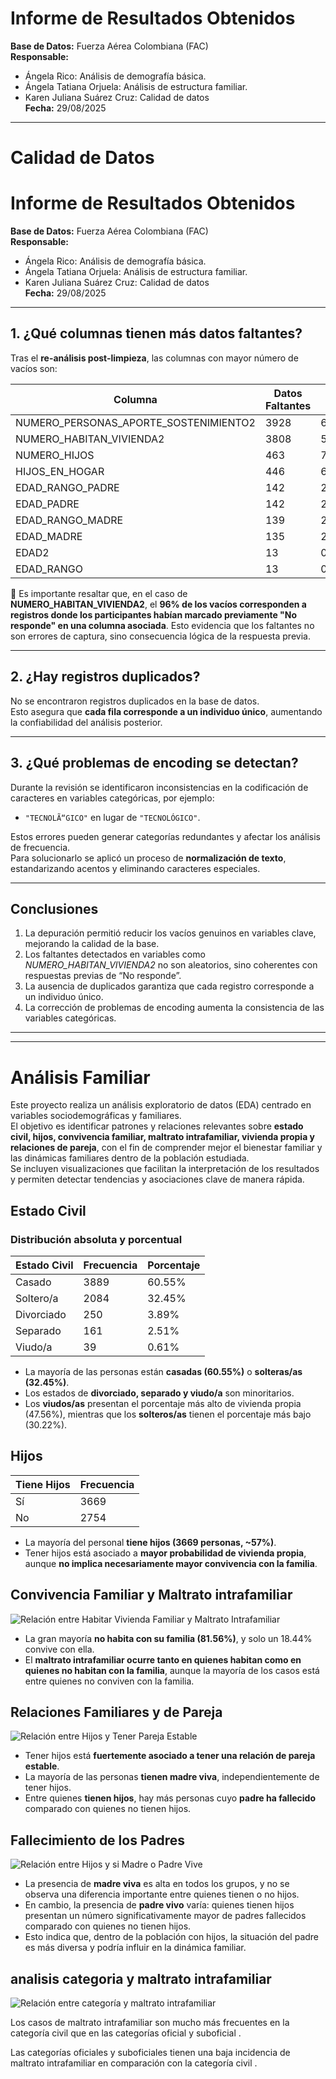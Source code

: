 # Informe de Resultados Obtenidos  

**Base de Datos:** Fuerza Aérea Colombiana (FAC)  
**Responsable:**  
- Ángela Rico: Análisis de demografía básica.  
- Ángela Tatiana Orjuela: Análisis de estructura familiar.  
- Karen Juliana Suárez Cruz: Calidad de datos  
**Fecha:** 29/08/2025  

---

# Calidad de Datos

# Informe de Resultados Obtenidos  

**Base de Datos:** Fuerza Aérea Colombiana (FAC)  
**Responsable:**  
- Ángela Rico: Análisis de demografía básica.  
- Ángela Tatiana Orjuela: Análisis de estructura familiar.  
- Karen Juliana Suárez Cruz: Calidad de datos  
**Fecha:** 29/08/2025  

---

## 1. ¿Qué columnas tienen más datos faltantes?  

Tras el **re-análisis post-limpieza**, las columnas con mayor número de vacíos son:  

| Columna                                | Datos Faltantes | % |
|----------------------------------------|-----------------|----|
| NUMERO_PERSONAS_APORTE_SOSTENIMIENTO2  | 3928            | 61.16% |
| NUMERO_HABITAN_VIVIENDA2               | 3808            | 59.29% |
| NUMERO_HIJOS                           | 463             | 7.21% |
| HIJOS_EN_HOGAR                         | 446             | 6.94% |
| EDAD_RANGO_PADRE                       | 142             | 2.21% |
| EDAD_PADRE                             | 142             | 2.21% |
| EDAD_RANGO_MADRE                       | 139             | 2.16% |
| EDAD_MADRE                             | 135             | 2.10% |
| EDAD2                                  | 13              | 0.20% |
| EDAD_RANGO                             | 13              | 0.20% |

📌 Es importante resaltar que, en el caso de **NUMERO_HABITAN_VIVIENDA2**, el **96% de los vacíos corresponden a registros donde los participantes habían marcado previamente "No responde" en una columna asociada**. Esto evidencia que los faltantes no son errores de captura, sino consecuencia lógica de la respuesta previa.  

---

## 2. ¿Hay registros duplicados?  

No se encontraron registros duplicados en la base de datos.  
Esto asegura que **cada fila corresponde a un individuo único**, aumentando la confiabilidad del análisis posterior.  

---

## 3. ¿Qué problemas de encoding se detectan?  

Durante la revisión se identificaron inconsistencias en la codificación de caracteres en variables categóricas, por ejemplo:  

- `"TECNOLÃ“GICO"` en lugar de `"TECNOLÓGICO"`.  

Estos errores pueden generar categorías redundantes y afectar los análisis de frecuencia.  
Para solucionarlo se aplicó un proceso de **normalización de texto**, estandarizando acentos y eliminando caracteres especiales.  

---

## Conclusiones  

1. La depuración permitió reducir los vacíos genuinos en variables clave, mejorando la calidad de la base.  
2. Los faltantes detectados en variables como *NUMERO_HABITAN_VIVIENDA2* no son aleatorios, sino coherentes con respuestas previas de “No responde”.  
3. La ausencia de duplicados garantiza que cada registro corresponde a un individuo único.  
4. La corrección de problemas de encoding aumenta la consistencia de las variables categóricas.  

---

---


# Análisis Familiar 

Este proyecto realiza un análisis exploratorio de datos (EDA) centrado en variables sociodemográficas y familiares.  
El objetivo es identificar patrones y relaciones relevantes sobre **estado civil, hijos, convivencia familiar, maltrato intrafamiliar, vivienda propia y relaciones de pareja**, con el fin de comprender mejor el bienestar familiar y las dinámicas familiares dentro de la población estudiada.  
Se incluyen visualizaciones que facilitan la interpretación de los resultados y permiten detectar tendencias y asociaciones clave de manera rápida.

## Estado Civil

### Distribución absoluta y porcentual
| Estado Civil | Frecuencia | Porcentaje |
|--------------|------------|------------|
| Casado       | 3889       | 60.55%     |
| Soltero/a    | 2084       | 32.45%     |
| Divorciado   | 250        | 3.89%      |
| Separado     | 161        | 2.51%      |
| Viudo/a      | 39         | 0.61%      |


- La mayoría de las personas están **casadas (60.55%)** o **solteras/as (32.45%)**.  
- Los estados de **divorciado, separado y viudo/a** son minoritarios.  
- Los **viudos/as** presentan el porcentaje más alto de vivienda propia (47.56%), mientras que los **solteros/as** tienen el porcentaje más bajo (30.22%).

## Hijos

| Tiene Hijos | Frecuencia |
|-------------|------------|
| Sí          | 3669       |
| No          | 2754       |


- La mayoría del personal **tiene hijos (3669 personas, ~57%)**.  
- Tener hijos está asociado a **mayor probabilidad de vivienda propia**, aunque **no implica necesariamente mayor convivencia con la familia**.

## Convivencia Familiar y Maltrato intrafamiliar

![Relación entre Habitar Vivienda Familiar y Maltrato Intrafamiliar](https://github.com/user-attachments/assets/96d24380-3647-45fb-936c-ca44bf9fab31)

- La gran mayoría **no habita con su familia (81.56%)**, y solo un 18.44% convive con ella.  
- El **maltrato intrafamiliar ocurre tanto en quienes habitan como en quienes no habitan con la familia**, aunque la mayoría de los casos está entre quienes no conviven con la familia.

## Relaciones Familiares y de Pareja

![Relación entre Hijos y Tener Pareja Estable](https://github.com/Suarez5479/Analisis-datos-fac-equipo-X-/blob/main/Reportes/Analisis%20familiar/Relacion%20entre%20Hijos%20y%20Tener%20Pareja%20Estable.png?raw=true)


- Tener hijos está **fuertemente asociado a tener una relación de pareja estable**.  
- La mayoría de las personas **tienen madre viva**, independientemente de tener hijos.  
- Entre quienes **tienen hijos**, hay más personas cuyo **padre ha fallecido** comparado con quienes no tienen hijos.

## Fallecimiento de los Padres

![Relación entre Hijos y si Madre o Padre Vive](https://github.com/Suarez5479/Analisis-datos-fac-equipo-X-/blob/main/Reportes/Analisis%20familiar/Relacion%20entre%20Hijos%20y%20si%20Madre%20o%20Padre%20Vive.png?raw=true)

- La presencia de **madre viva** es alta en todos los grupos, y no se observa una diferencia importante entre quienes tienen o no hijos.  
- En cambio, la presencia de **padre vivo** varía: quienes tienen hijos presentan un número significativamente mayor de padres fallecidos comparado con quienes no tienen hijos.  
- Esto indica que, dentro de la población con hijos, la situación del padre es más diversa y podría influir en la dinámica familiar.

## analisis categoria y maltrato intrafamiliar

![Relación entre categoría y maltrato intrafamiliar](https://github.com/Suarez5479/Analisis-datos-fac-equipo-X-/blob/main/Reportes/Analisis%20familiar/categoria%20y%20maltrato.png?raw=true)




Los casos de maltrato intrafamiliar son mucho más frecuentes en la categoría civil que en las categorías oficial y suboficial .

Las categorías oficiales y suboficiales tienen una baja incidencia de maltrato intrafamiliar en comparación con la categoría civil .

